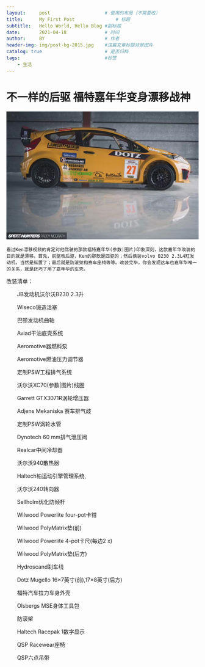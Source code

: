 ```yaml
---
layout:     post   				    # 使用的布局（不需要改）
title:      My First Post 				# 标题 
subtitle:   Hello World, Hello Blog #副标题
date:       2021-04-18				# 时间
author:     BY 						# 作者
header-img: img/post-bg-2015.jpg 	#这篇文章标题背景图片
catalog: true 						# 是否归档
tags:								#标签
    - 生活
---
```


# 不一样的后驱 福特嘉年华变身漂移战神

![test](https://raw.githubusercontent.com/ThanaTos4/thanatos4.github.io/master/img/car-fute.jpg)


```
看过Ken漂移视频的肯定对他驾驶的那款福特嘉年华(参数|图片)印象深刻，这款嘉年华改装的目的就是漂移。首先，前驱改后驱，Ken的那款是四驱的；然后换装volvo B230 2.3L4缸发动机，当然是纵置了；最后就是防滚架和赛车座椅等等。改装完毕，你会发现这车也嘉年华唯一的关系，就是赶巧了用了嘉年华的车壳。
```
改装清单：

　　JB发动机沃尔沃B230 2.3升

　　Wiseco锻造活塞

　　巴顿发动机曲轴

　　Aviad干油底壳系统

　　Aeromotive器燃料泵

　　Aeromotive燃油压力调节器

　　定制PSW工程排气系统

　　沃尔沃XC70(参数|图片)线圈

　　Garrett GTX3071R涡轮增压器

　　Adjens Mekaniska 赛车排气歧

　　定制PSW涡轮水管

　　Dynotech 60 mm排气泄压阀

　　Realcar中间冷却器

　　沃尔沃940散热器

　　Haltech铂运动引擎管理系统,

　　沃尔沃240转向器

　　Sellholm优化防倾杆

　　Wilwood Powerlite four-pot卡钳

　　Wilwood PolyMatrix垫(前)

　　Wilwood Powerlite 4-pot卡尺(每边2 x)

　　Wilwood PolyMatrix垫(后方)

　　Hydroscand刹车线

　　Dotz Mugello 16×7英寸(前),17×8英寸(后方)

　　福特汽车拉力车身外壳

　　Olsbergs MSE身体工具包

　　防滚架

　　Haltech Racepak 1数字显示

　　QSP Racewear座椅

　　QSP六点吊带
